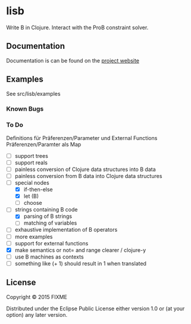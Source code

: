 # lisb

Write B in Clojure. Interact with the ProB constraint solver.

## Documentation

Documentation is can be found on the [project website](https://pkoerner.github.io/lisb-doc/docs/home/)

## Examples

See src/lisb/examples


### Known Bugs



### To Do

Definitions für Präferenzen/Parameter und External Functions
Präferenzen/Paramter als Map

- [ ] support trees
- [ ] support reals  
- [ ] painless conversion of Clojure data structures into B data
- [ ] painless conversion from B data into Clojure data structures
- [ ] special nodes
    - [x] if-then-else
    - [x] let (B)
    - [ ] choose
- [ ] strings containing B code
    - [X] parsing of B strings
    - [ ] matching of variables
- [ ] exhaustive implementation of B operators
- [ ] more examples
- [ ] support for external functions
- [X] make semantics or not= and range clearer / clojure-y
- [ ] use B machines as contexts
- [ ] something like (+ 1) should result in 1 when translated

## License

Copyright © 2015 FIXME

Distributed under the Eclipse Public License either version 1.0 or (at
your option) any later version.
